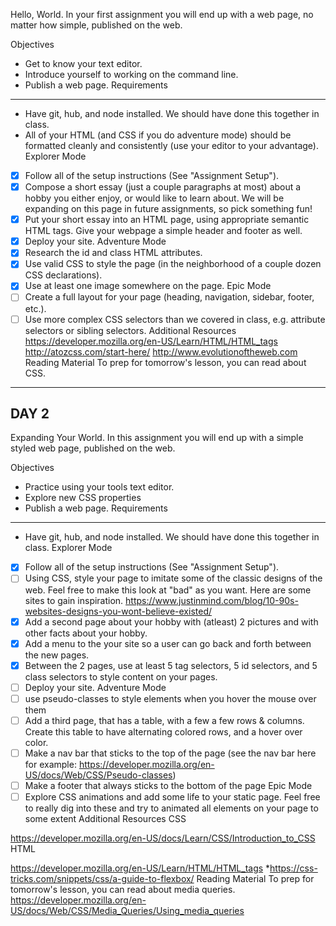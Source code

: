 Hello, World.
In your first assignment you will end up with a web page, no matter how simple, published on the web.

Objectives
* Get to know your text editor.
* Introduce yourself to working on the command line.
* Publish a web page.
Requirements
- - - - - - -
* Have git, hub, and node installed. We should have done this together in class.
* All of your HTML (and CSS if you do adventure mode) should be formatted cleanly and consistently
(use your editor to your advantage).
Explorer Mode
- [X] Follow all of the setup instructions (See "Assignment Setup").
- [X] Compose a short essay (just a couple paragraphs at most) about a hobby you either enjoy, or would like to learn
about. We will be expanding on this page in future assignments, so pick something fun!
- [X] Put your short essay into an HTML page, using appropriate semantic HTML tags. Give your webpage a simple header
and footer as well.
- [X] Deploy your site.
Adventure Mode
- [X] Research the id and class HTML attributes.
- [X] Use valid CSS to style the page (in the neighborhood of a couple dozen CSS declarations).
- [X] Use at least one image somewhere on the page.
Epic Mode
- [ ] Create a full layout for your page (heading, navigation, sidebar, footer, etc.).
- [ ] Use more complex CSS selectors than we covered in class, e.g. attribute selectors or sibling selectors.
Additional Resources
https://developer.mozilla.org/en-US/Learn/HTML/HTML_tags
http://atozcss.com/start-here/
http://www.evolutionoftheweb.com
Reading Material
To prep for tomorrow's lesson, you can read about CSS.

---------------------
DAY 2
-------------
Expanding Your World.
In this assignment you will end up with a simple styled web page, published on the web.

Objectives
* Practice using your tools text editor.
* Explore new CSS properties
* Publish a web page.
Requirements
- - - - - - -
* Have git, hub, and node installed. We should have done this together in class.
Explorer Mode
- [X] Follow all of the setup instructions (See "Assignment Setup").
- [ ] Using CSS, style your page to imitate some of the classic designs of the web. Feel free to make this look at "bad" as you want. Here are some sites to gain inspiration. https://www.justinmind.com/blog/10-90s-websites-designs-you-wont-believe-existed/
- [X] Add a second page about your hobby with (atleast) 2 pictures and with other facts about your hobby.
- [X] Add a menu to the your site so a user can go back and forth between the new pages.
- [X] Between the 2 pages, use at least 5 tag selectors, 5 id selectors, and 5 class selectors to style content on your pages.
- [ ] Deploy your site.
Adventure Mode
- [ ] use pseudo-classes to style elements when you hover the mouse over them
- [ ] Add a third page, that has a table, with a few a few rows & columns. Create this table to have alternating colored rows, and a hover over color.
- [ ] Make a nav bar that sticks to the top of the page (see the nav bar here for example: https://developer.mozilla.org/en-US/docs/Web/CSS/Pseudo-classes)
- [ ] Make a footer that always sticks to the bottom of the page
Epic Mode
- [ ] Explore CSS animations and add some life to your static page. Feel free to really dig into these and try to animated all elements on your page to some extent
Additional Resources
CSS

https://developer.mozilla.org/en-US/docs/Learn/CSS/Introduction_to_CSS
HTML

https://developer.mozilla.org/en-US/Learn/HTML/HTML_tags
*https://css-tricks.com/snippets/css/a-guide-to-flexbox/
Reading Material
To prep for tomorrow's lesson, you can read about media queries.
https://developer.mozilla.org/en-US/docs/Web/CSS/Media_Queries/Using_media_queries

